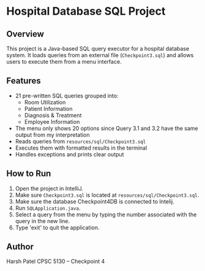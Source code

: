 # Hospital Database SQL Project

## Overview
This project is a Java-based SQL query executor for a hospital database system. It loads queries from an external file (`Checkpoint3.sql`) and allows users to execute them from a menu interface.

## Features
- 21 pre-written SQL queries grouped into:
    - Room Utilization
    - Patient Information
    - Diagnosis & Treatment
    - Employee Information
- The menu only shows 20 options since Query 3.1 and 3.2 have the same output from my interpretation
- Reads queries from `resources/sql/Checkpoint3.sql`
- Executes them with formatted results in the terminal
- Handles exceptions and prints clear output

## How to Run
1. Open the project in IntelliJ.
2. Make sure `Checkpoint3.sql` is located at `resources/sql/Checkpoint3.sql`.
3. Make sure the database Checkpoint4DB is connected to Intelij.
4. Run `SQLApplication.java`.
5. Select a query from the menu by typing the number associated with the query in the new line.
6. Type 'exit' to quit the application.

## Author
Harsh Patel
CPSC 5130 – Checkpoint 4